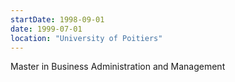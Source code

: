 ```yaml
---
startDate: 1998-09-01
date: 1999-07-01
location: "University of Poitiers"
---
```


Master in Business Administration and Management